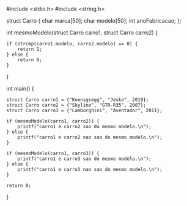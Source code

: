 #include <stdio.h>
#include <string.h>

struct Carro {
    char marca[50];
    char modelo[50];
    int anoFabricacao;
};

int mesmoModelo(struct Carro carro1, struct Carro carro2) {

    if (strcmp(carro1.modelo, carro2.modelo) == 0) {
        return 1;
    } else {
        return 0;
    }
}

int main() {

    struct Carro carro1 = {"Koenigsegg", "Jesko", 2019};
    struct Carro carro2 = {"Skyline", "GTR-R35", 2007};
    struct Carro carro3 = {"Lamborghini", "Aventador", 2011};

    if (mesmoModelo(carro1, carro2)) {
        printf("carro1 e carro2 sao do mesmo modelo.\n");
    } else {
        printf("carro1 e carro2 nao sao do mesmo modelo.\n");
    }

    if (mesmoModelo(carro1, carro3)) {
        printf("carro1 e carro3 sao do mesmo modelo.\n");
    } else {
        printf("carro1 e carro3 nao sao do mesmo modelo.\n");
    }

    return 0;
}
